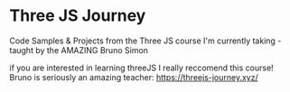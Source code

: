 # Three JS Journey
Code Samples & Projects from the Three JS course I'm currently taking - taught by the AMAZING Bruno Simon

if you are interested in learning threeJS I really reccomend this course! Bruno is seriously an amazing teacher: https://threejs-journey.xyz/
